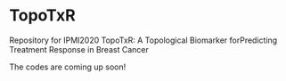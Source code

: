 # TopoTxR
Repository for IPMI2020 TopoTxR: A Topological Biomarker forPredicting Treatment Response in Breast Cancer

The codes are coming up soon!
